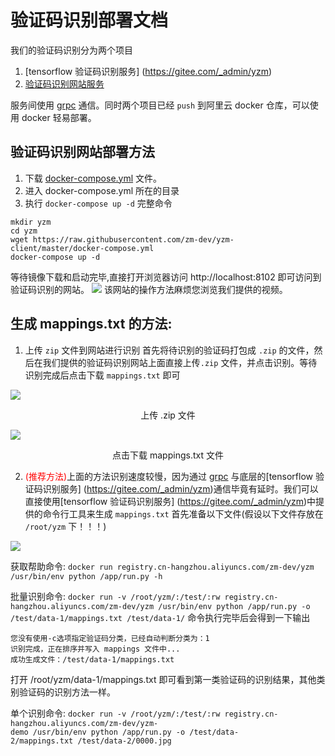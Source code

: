 # 验证码识别部署文档

我们的验证码识别分为两个项目

1. [tensorflow 验证码识别服务] (https://gitee.com/_admin/yzm)
2. [验证码识别网站服务](https://github.com/zm-dev/yzm-client)

服务间使用 [grpc](https://github.com/grpc/grpc) 通信。同时两个项目已经 `push` 到阿里云 docker 仓库，可以使用 docker 轻易部署。

## 验证码识别网站部署方法
1. 下载 [docker-compose.yml](https://raw.githubusercontent.com/zm-dev/yzm-client/master/docker-compose.yml) 文件。
2. 进入 docker-compose.yml 所在的目录
3. 执行 `docker-compose up -d`
完整命令
```
mkdir yzm
cd yzm
wget https://raw.githubusercontent.com/zm-dev/yzm-client/master/docker-compose.yml
docker-compose up -d
```
等待镜像下载和启动完毕,直接打开浏览器访问 http://localhost:8102 即可访问到验证码识别的网站。
<img src="http://cdn.hiphop.e8net.cn/yzm/1.png?1" />
该网站的操作方法麻烦您浏览我们提供的视频。

## 生成 mappings.txt 的方法:
1. 上传 `zip` 文件到网站进行识别
首先将待识别的验证码打包成 `.zip` 的文件，然后在我们提供的验证码识别网站上面直接上传`.zip` 文件，并点击识别。等待识别完成后点击下载 `mappings.txt` 即可
<img src="http://cdn.hiphop.e8net.cn/yzm/5.png?1" />
<p style="text-align:center">上传 .zip 文件</p>
<img src="http://cdn.hiphop.e8net.cn/yzm/6.png?1" />
<p style="text-align:center">点击下载 mappings.txt 文件</p>

2. <span style="color:red">(推荐方法)</span>上面的方法识别速度较慢，因为通过 [grpc](https://github.com/grpc/grpc) 与底层的[tensorflow 验证码识别服务] (https://gitee.com/_admin/yzm)通信毕竟有延时。我们可以直接使用[tensorflow 验证码识别服务] (https://gitee.com/_admin/yzm)中提供的命令行工具来生成 `mappings.txt`
首先准备以下文件(假设以下文件存放在 `/root/yzm` 下！！！)
<img src="http://cdn.hiphop.e8net.cn/yzm/tree_1_4.jpg?1">


获取帮助命令:
`docker run registry.cn-hangzhou.aliyuncs.com/zm-dev/yzm /usr/bin/env python /app/run.py -h`

批量识别命令:
`docker run -v /root/yzm/:/test/:rw registry.cn-hangzhou.aliyuncs.com/zm-dev/yzm /usr/bin/env python /app/run.py -o /test/data-1/mappings.txt /test/data-1/`
命令执行完毕后会得到一下输出
```
您没有使用-c选项指定验证码分类，已经自动判断分类为：1
识别完成，正在排序并写入 mappings 文件中...
成功生成文件：/test/data-1/mappings.txt
```
打开 /root/yzm/data-1/mappings.txt 即可看到第一类验证码的识别结果，其他类别验证码的识别方法一样。


单个识别命令:
`docker run -v /root/yzm/:/test/:rw registry.cn-hangzhou.aliyuncs.com/zm-dev/yzm-demo /usr/bin/env python /app/run.py -o /test/data-2/mappings.txt /test/data-2/0000.jpg`





